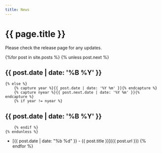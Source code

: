 ```yaml
---
title: News
---
```


# {{ page.title }}

Please check the release page for any updates.

{%for post in site.posts %}
    {% unless post.next %}
## {{ post.date | date: '%B %Y' }}
    {% else %}
        {% capture year %}{{ post.date | date: '%Y %m' }}{% endcapture %}
        {% capture nyear %}{{ post.next.date | date: '%Y %m' }}{% endcapture %}
        {% if year != nyear %}
## {{ post.date | date: '%B %Y' }}
        {% endif %}
    {% endunless %}
- [{{ post.date | date: "%b %d" }} - {{ post.title }}]({{ post.url }})
{% endfor %}
